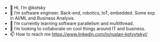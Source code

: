 - 👋 Hi, I’m @kotsky
- 👀 I’m software engineer. Back-end, robotics, IoT, embedded. Some exp in AI/ML and Business Analysis.
- 🌱 I’m currently learning software parallelism and multithread.
- 💞️ I’m looking to collaborate on cool things around IT and business.
- 📫 How to reach me https://www.linkedin.com/in/ruslan-kotvytskyi/
